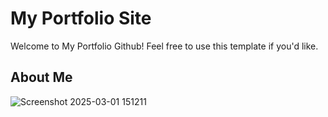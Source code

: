 # My Portfolio Site

Welcome to My Portfolio Github! Feel free to use this template if you'd like. 

## About Me
![Screenshot 2025-03-01 151211](https://github.com/user-attachments/assets/b0ad534e-dc7d-4e34-841b-d182ea3ec6f0)
